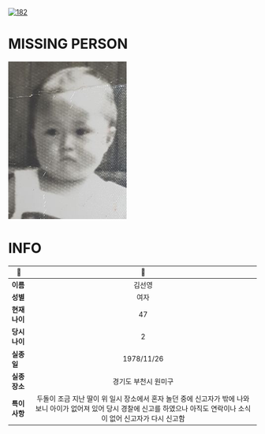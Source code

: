 [![182](https://img.shields.io/badge/%EC%8B%A4%EC%A2%85%EC%8B%A0%EA%B3%A0%EB%8A%94%20%EA%B5%AD%EB%B2%88%EC%97%86%EC%9D%B4-182-blue)](http://safe182.go.kr/index.do)

# MISSING PERSON

<img src="./missing_person.jpg">

# INFO

|🔑|💎|
|--|:--:|
|**이름**|김선영|
|**성별**|여자|
|**현재 나이**|47|
|**당시 나이**|2|
|**실종일**|1978/11/26|
|**실종 장소**|경기도 부천시 원미구 |
|**특이사항**|두돌이 조금 지난 딸이 위 일시 장소에서 혼자 놀던 중에 신고자가 밖에 나와 보니 아이가 없어져 있어 당시 경찰에 신고를 하였으나 아직도 연락이나 소식이 없어 신고자가 다시 신고함|
